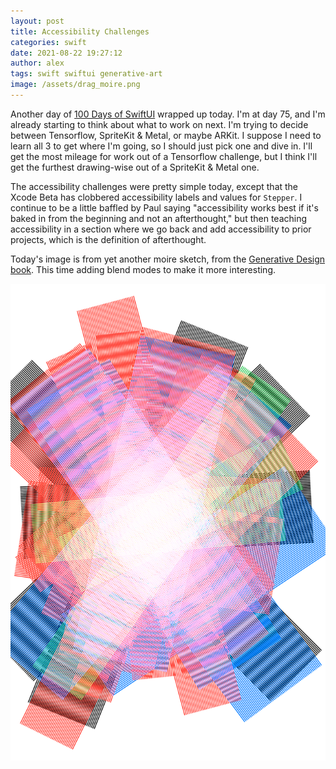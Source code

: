 ```yaml
---
layout: post
title: Accessibility Challenges
categories: swift
date: 2021-08-22 19:27:12
author: alex
tags: swift swiftui generative-art
image: /assets/drag_moire.png
---
```


Another day of [100 Days of SwiftUI](https://www.hackingwithswift.com/100/swiftui) wrapped up today. I'm at day 75, and I'm already starting to think about what to work on next. I'm trying to decide between Tensorflow, SpriteKit & Metal, or maybe ARKit. I suppose I need to learn all 3 to get where I'm going, so I should just pick one and dive in. I'll get the most mileage for work out of a Tensorflow challenge, but I think I'll get the furthest drawing-wise out of a SpriteKit & Metal one.

The accessibility challenges were pretty simple today, except that the Xcode Beta has clobbered accessibility labels and values for `Stepper`. I continue to be a little baffled by Paul saying "accessibility works best if it's baked in from the beginning and not an afterthought," but then teaching accessibility in a section where we go back and add accessibility to prior projects, which is the definition of afterthought.

Today's image is from yet another moire sketch, from the [Generative Design book](http://www.generative-gestaltung.de/2/). This time adding blend modes to make it more interesting.

![Tap Moire](/assets/drag_moire.png)
